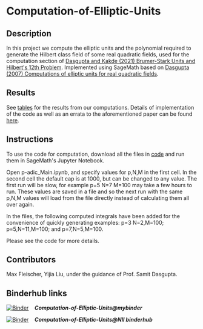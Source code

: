 # Computation-of-Elliptic-Units

## Description
In this project we compute the elliptic units and the polynomial required to generate the Hilbert class field of some real quadratic fields, used for the computation section of [Dasgupta and Kakde (2021) Brumer-Stark Units and Hilbert's 12th Problem](https://arxiv.org/abs/2103.02516). Implemented using SageMath based on [Dasgupta (2007) Computations of elliptic units for real quadratic fields](https://services.math.duke.edu/~dasgupta/papers/comp.pdf).

## Results 
See [tables](./Examples_of_Tables.pdf) for the results from our computations. Details of implementation of the code as well as an errata to the aforementioned paper can be found [here](./Notes_on_the_Implementation.pdf).

## Instructions 
To use the code for computation, download all the files in [code](./code) and run them in SageMath's Jupyter Notebook. 

Open p-adic_Main.ipynb, and specify values for p,N,M in the first cell. In the second cell the default cap is at 1000, but can be changed to any value. The first run will be slow, for example p=5 N=7 M=100 may take a few hours to run. These values are saved in a file and so the next run with the same p,N,M values will load from the file directly instead of calculating them all over again.

In the files, the following computed integrals have been added for the convenience of quickly generating examples: p=3 N=2,M=100; p=5,N=11,M=100; and p=7,N=5,M=100.

Please see the code for more details.

## Contributors 
Max Fleischer, Yijia Liu, under the guidance of Prof. Samit Dasgupta.

## Binderhub links
[![Binder](https://mybinder.org/badge_logo.svg)](https://mybinder.org/v2/gh/jxta/Computation-of-Elliptic-Units/HEAD?urlpath=%2Ftree%2F) &nbsp;&nbsp;  ***Computation-of-Elliptic-Units@mybinder*** 

[![Binder](https://mybinder.org/badge_logo.svg)](https://binder.cs.rcos.nii.ac.jp/v2/gh/jxta/Computation-of-Elliptic-Units/HEAD?urlpath=%2Ftree%2F) &nbsp;&nbsp;  ***Computation-of-Elliptic-Units@NII binderhub***
